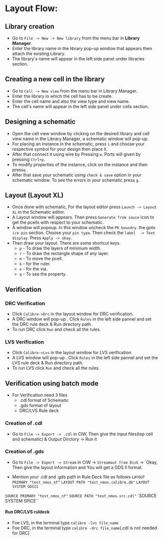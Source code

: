 # Layout Flow:
##  Library creation
- Go to `File -> New -> New library` from the menu bar in **Library Manager**.
- Enter the library name in the library pop-up window that appears then attach the existing Library.
- The library's name will appear in the left side panel under libraries section.

## Creating a new cell in the library
- Go to `Cell -> New view` from the menu bar in Library Manager.
- Enter the library in which the cell has to be create.
- Enter the cell name and also the view type and view name.
- The cell's name will appear in the left side panel under cells section.

## Designing a schematic 
* Open the cell view window by clicking on the desired library and cell view name in the Library Manager, a schematic window will pop-up.
* For placing an instance in the schematic, press `i` and choose your respective symbol for your design then place it.
* After that connect it using wire by Pressing `w`.  Ports will given by pressing `Ctrl+p`.
* To modify properties of the instance, click on the instance and then press`q` .
* After that save your schematic using `check & save` option in your schematic window. To see the errors in your schematic press `g`. 

## Layout (Layout XL)
- Once done with schematic, For the layout editor press `Launch -> Layout XL` in the Schematic editor. 
- A Layout window will appears. Then press `Generate from souce` icon to get the pcells with respect to your schematic.
- A window will popoup. In this window uncheck the `PR boundry`. the goto `i/o pin` section. Choose your `pin type`. Then check the `label  -> Text display`. Press `Apply -> okay`.  
-  Then draw your layout. There are some shortcut keys.
	-  `p` - To draw the layers of minimum width.
	-  `r` - To draw the rectangle shape of any layer.
	-  `m` - To move the pcell.
	-  `k` - for the ruler.
	-  `o` - for the via.
	-  `q` - To see the property.

## Verification 
### DRC Verification
* Click `Calibre->Drc` in the layout window for DRC verification.
* A  DRC window will pop-up . Click `Rules` in the left side pannel and set the DRC rule deck & Run directory path.
* To run DRC click `Run` and check all the rules.
### LVS Verification
* Click `Calibre->Lvs` in the layout window for LVS verification.
* A  LVS window will pop-up . Click `Rules` in the left side pannel and set the LVS rule deck & Run directory path.
* To run LVS click `Run` and check all the rules.

## Verification using batch mode
* For Verification need 3 files
	- .cdl format of Schematic
	- .gds format of layout
	- DRC/LVS Rule deck
### Creation of .cdl
* Go to `File -> Export -> .cdl` in  CIW, Then give the input files(top cell and schematic) & Output Dirctory -> Run it
### Creation of .gds
* Go to `File -> Export -> Stream` in CIW -> `Streamout from Disk` -> `Okay, Then give the layout information and You will get a GDS II format.

* Mention your .cdl and .gds path in Rule Deck file as follows
`LAYOUT PRIMARY "test_nmos_nf"`
`LAYOUT PATH "test_nmos.calibre.db"`
`LAYOUT SYSTEM GDSII`

`SOURCE PRIMARY "test_nmos_nf"`
`SOURCE PATH "test_nmos.src.cdl"`
`SOURCE SYSTEM SPICE``

#### Run DRC/LVS ruldeck 
* Foe LVS, in the terminal type `calibre -lvs file_name`
* Foe DRC, in the terminal type `calibre -drc file_name`(.cdl is not needed for DRC)
